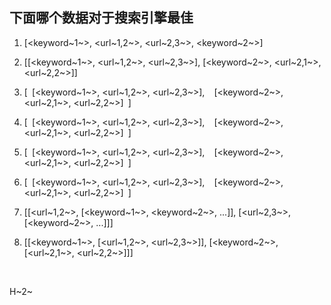 ## 下面哪个数据对于搜索引擎最佳

1. [<keyword~1~>, <url~1,2~>, <url~2,3~>, <keyword~2~>]

2. [[<keyword~1~>, <url~1,2~>, <url~2,3~>], [<keyword~2~>, <url~2,1~>, <url~2,2~>]]

3. [`
       `[<keyword~1~>, <url~1,2~>, <url~2,3~>], `
     ` [<keyword~2~>, <url~2,1~>, <url~2,2~>]`
     `]

4. [`
       `[<keyword~1~>, <url~1,2~>, <url~2,3~>], `
     ` [<keyword~2~>, <url~2,1~>, <url~2,2~>]`
     `]

5. [`
       `[<keyword~1~>, <url~1,2~>, <url~2,3~>], `
     ` [<keyword~2~>, <url~2,1~>, <url~2,2~>]`
     `]

6. [`
       `[<keyword~1~>, <url~1,2~>, <url~2,3~>], `
     ` [<keyword~2~>, <url~2,1~>, <url~2,2~>]`
     `]

7. [[<url~1,2~>, [<keyword~1~>, <keyword~2~>, ...]], [<url~2,3~>, [<keyword~2~>, ...]]]

8. [[<keyword~1~>, [<url~1,2~>, <url~2,3~>]], [<keyword~2~>, [<url~2,1~>, <url~2,2~>]]]

     ​




H~2~